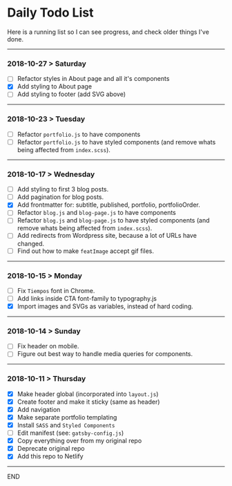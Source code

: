 # Daily Todo List

Here is a running list so I can see progress, and check older things I've done.

---

### 2018-10-27 > Saturday

- [ ] Refactor styles in About page and all it's components
- [x] Add styling to About page
- [ ] Add styling to footer (add SVG above)

---

### 2018-10-23 > Tuesday

- [ ] Refactor `portfolio.js` to have components
- [ ] Refactor `portfolio.js` to have styled components (and remove whats being affected from `index.scss`).

---

### 2018-10-17 > Wednesday

- [ ] Add styling to first 3 blog posts.
- [ ] Add pagination for blog posts.
- [x] Add frontmatter for: subtitle, published, portfolio, portfolioOrder.
- [ ] Refactor `blog.js` and `blog-page.js` to have components
- [ ] Refactor `blog.js` and `blog-page.js` to have styled components (and remove whats being affected from `index.scss`).
- [ ] Add redirects from Wordpress site, because a lot of URLs have changed.
- [ ] Find out how to make `featImage` accept gif files.

---

### 2018-10-15 > Monday

- [ ] Fix `Tiempos` font in Chrome.
- [ ] Add links inside CTA font-family to typography.js
- [x] Import images and SVGs as variables, instead of hard coding.

---

### 2018-10-14 > Sunday

- [ ] Fix header on mobile.
- [ ] Figure out best way to handle media queries for components.

---

### 2018-10-11 > Thursday

- [x] Make header global (incorporated into `layout.js`)
- [x] Create footer and make it sticky (same as header)
- [x] Add navigation
- [x] Make separate portfolio templating
- [x] Install `SASS` and `Styled Components`
- [ ] Edit manifest (see: `gatsby-config.js`)
- [x] Copy everything over from my original repo
- [x] Deprecate original repo
- [x] Add this repo to Netlify

---

END
